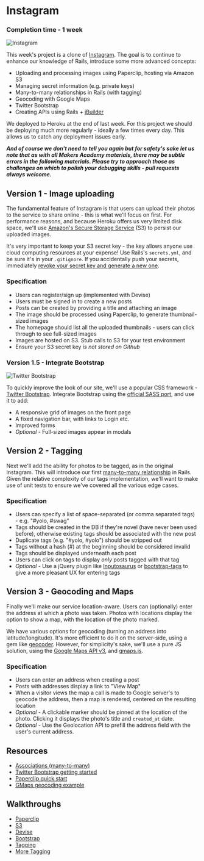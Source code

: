 Instagram
========

### Completion time - 1 week

![Instagram](http://www.esato.com/gfx/news/img/facebook-buys-instagram_1334005838.jpg)

This week's project is a clone of [Instagram](http://instagram.com). The goal is to continue to enhance our knowledge of Rails, introduce some more advanced concepts:

* Uploading and processing images using Paperclip, hosting via Amazon S3
* Managing secret information (e.g. private keys)
* Many-to-many relationships in Rails (with tagging)
* Geocoding with Google Maps
* Twitter Bootstrap
* Creating APIs using Rails + [jBuilder](https://github.com/rails/jbuilder)

We deployed to Heroku at the end of last week. For this project we should be deploying much more regularly - ideally a few times every day. This allows us to catch any deployment issues early.

***And of course we don't need to tell you again but for safety's sake let us note that as with all Makers Academy materials, there may be subtle errors in the following materials.  Please try to approach those as challenges on which to polish your debugging skills - pull requests always welcome.***

## Version 1 - Image uploading

The fundamental feature of Instagram is that users can upload their photos to the service to share online - this is what we'll focus on first. For performance reasons, and because Heroku offers us very limited disk space, we'll use [Amazon's Secure Storage Service](http://aws.amazon.com/s3/) (S3) to persist our uploaded images.

It's very important to keep your S3 secret key - the key allows anyone use cloud computing resources at your expense! Use Rails's `secrets.yml`, and be sure it's in your `.gitignore`. If you accidentally push your secrets, immediately [revoke your secret key and generate a new one](http://docs.aws.amazon.com/gettingstarted/latest/wah-linux/getting-started-cleanup-key-pair.html).

### Specification

* Users can register/sign up (implemented with Devise)
* Users must be signed in to create a new posts
* Posts can be created by providing a title and attaching an image
* The image should be processed using Paperclip, to generate thumbnail-sized images
* The homepage should list all the uploaded thumbnails - users can click through to see full-sized images
* Images are hosted on S3. Stub calls to S3 for your test environment
* Ensure your S3 secret key *is not stored on Github*

### Version 1.5 - Integrate Bootstrap

![Twitter Bootstrap](http://www.revillweb.com/wp-content/uploads/2013/12/twitter-bootstrap.jpg)

To quickly improve the look of our site, we'll use a popular CSS framework - [Twitter Bootstrap](http://getbootstrap.com/). Integrate Bootstrap using the [official SASS port](https://github.com/twbs/bootstrap-sass), and use it to add:

* A responsive grid of images on the front page
* A fixed navigation bar, with links to Login etc.
* Improved forms
* *Optional* - Full-sized images appear in modals

## Version 2 - Tagging

Next we'll add the ability for photos to be tagged, as in the original Instagram. This will introduce our first [many-to-many relationship](http://guides.rubyonrails.org/association_basics.html#the-has-and-belongs-to-many-association) in Rails. Given the relative complexity of our tags implementation, we'll want to make use of unit tests to ensure we've covered all the various edge cases.

### Specification

* Users can specify a list of space-separated (or comma separated tags) - e.g. "#yolo, #swag"
* Tags should be created in the DB if they're novel (have never been used before), otherwise existing tags should be associated with the new post
* Duplicate tags (e.g. "#yolo, #yolo") should be stripped out
* Tags without a hash (#) at the beginning should be considered invalid
* Tags should be displayed underneath each post
* Users can click on tags to display *only* posts tagged with that tag
* *Optional* - Use a jQuery plugin like [Inputosaurus](http://sproutsocial.github.io/inputosaurus-text/) or [bootstrap-tags](http://timschlechter.github.io/bootstrap-tagsinput/examples/) to give a more pleasant UX for entering tags

## Version 3 - Geocoding and Maps

Finally we'll make our service location-aware. Users can (optionally) enter the address at which a photo was taken. Photos with locations display the option to show a map, with the location of the photo marked.

We have various options for geocoding (turning an address into latitude/longitude). It's more efficient to do it on the server-side, using a gem like [geocoder](https://github.com/alexreisner/geocoder). However, for simplicity's sake, we'll use a pure JS solution, using the [Google Maps API v3](https://developers.google.com/maps/documentation/javascript/), and [gmaps.js](http://hpneo.github.io/gmaps/).

### Specification

* Users can enter an address when creating a post
* Posts with addresses display a link to "View Map"
* When a visitor views the map a call is made to Google server's to geocode the address, then a map is rendered, centered on the resulting location
* *Optional* - A clickable marker should be pinned at the location of the photo. Clicking it displays the photo's title and `created_at` date.
* *Optional* - Use the Geolocation API to prefill the address field with the user's current address.

## Resources

* [Associations (many-to-many)](http://guides.rubyonrails.org/association_basics.html#the-has-and-belongs-to-many-association)
* [Twitter Bootstrap getting started](http://getbootstrap.com/getting-started/)
* [Paperclip quick start](https://github.com/thoughtbot/paperclip#quick-start)
* [GMaps geocoding example](http://hpneo.github.io/gmaps/examples/geocoding.html)

## Walkthroughs

* [Paperclip](https://github.com/makersacademy/Walkthroughs/blob/master/paperclip.md)
* [S3](https://github.com/makersacademy/Walkthroughs/blob/master/S3.md)
* [Devise](https://github.com/makersacademy/Walkthroughs/blob/master/devise.md)
* [Bootstrap](https://github.com/makersacademy/Walkthroughs/blob/master/bootstrap.md)
* [Tagging](https://github.com/makersacademy/Walkthroughs/blob/master/tags.md)
* [More Tagging](https://github.com/makersacademy/Walkthroughs/blob/master/more_tags.md)

